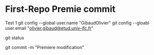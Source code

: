 # First-Repo Premie commit

Test 1
git config --global user.name "GibaudOlivier"
git config --gloabl user.email "olivier.gibaud@etud.univ-jfc.fr"

git status

git commit -m "Premiere modification"
